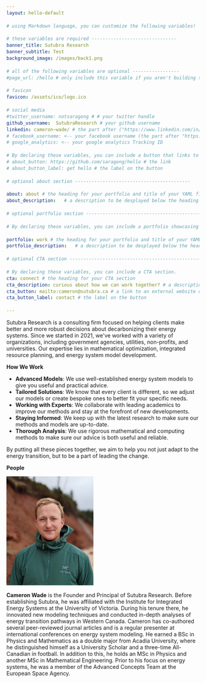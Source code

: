 ```yaml
---
layout: hello-default

# using Markdown language, you can customize the following variables!

# these variables are required -------------------------------
banner_title: Sutubra Research
banner_subtitle: Test
background_image: /images/back1.png

# all of the following variables are optional -----------------
#page_url: /hello # only include this variable if you aren't building the page to your primary domain

# favicon
favicon: /assets/ico/logo.ico

# social media
#twitter_username: notsaragong # # your twitter handle
github_username:  SutubraResearch # your github username
linkedin: cameron~wade/ # the part after ("https://www.linkedin.com/in/...")
# facebook_username: <-- your facebook username (the part after "https://www.facebook.com/...")
# google_analytics: <-- your google analytics Tracking ID

# By declaring these variables, you can include a button that links to an external website or to media.
# about_button: https://github.com/saragong/hello # the link
# about_button_label: get hello # the label on the button

# optional about section ------------------------------------------

about: about # the heading for your portfolio and title of your YAML file
about_description:   # a description to be desplayed below the heading and above the content

# optional portfolio section ------------------------------------------

# By declaring these variables, you can include a portfolio showcasing your work and organize your portfolio's items into a custom layout, all without adding any CSS. In addition, you must 1) create an HTML file in the_includes folder for each project with the text you'd like to display, and 2) create a YAML file in the _data folder describing the order in which each project should be shown and categorized. See `/includes/example.html` and `/_data/work.yml` for examples.

portfolio: work # the heading for your portfolio and title of your YAML file
portfolio_description:   # a description to be desplayed below the heading and above the content

# optional CTA section --------------------------------------------------

# By declaring these variables, you can include a CTA section.
cta: connect # the heading for your CTA section
cta_description: curious about how we can work together? # a description to be displayed below the heading and above the content
cta_button: mailto:cameron@sutubra.ca # a link to an external website or to media
cta_button_label: contact # the label on the button

---			
```

[//]: # (write a bit about yourself here)
Sutubra Research is a consulting firm focused on helping clients make better and more robust decisions about decarbonizing their energy systems. Since we started in 2021, we've worked with a variety of organizations, including government agencies, utilities, non-profits, and universities. Our expertise lies in mathematical optimization, integrated resource planning, and energy system model development.

**How We Work**

- **Advanced Models**: We use well-established energy system models to give you useful and practical advice.
- **Tailored Solutions**: We know that every client is different, so we adjust our models or create bespoke ones to better fit your specific needs.
- **Working with Experts**: We collaborate with leading academics to improve our methods and stay at the forefront of new developments.
- **Staying Informed**: We keep up with the latest research to make sure our methods and models are up-to-date.
- **Thorough Analysis**: We use rigorous mathematical and computing methods to make sure our advice is both useful and reliable.

By putting all these pieces together, we aim to help you not just adapt to the energy transition, but to be a part of leading the change.


**People**

<img src="./images/CW-Headshot.jpg"
     alt="Headshot of Cameron Wade"
     style="height: 45%; width: 45%; object-fit: contain" />

**Cameron Wade** is the Founder and Principal of Sutubra Research. Before establishing Sutubra, he was affiliated with the Institute for Integrated Energy Systems at the University of Victoria.  During his tenure there, he innovated new modeling techniques and conducted in-depth analyses of energy transition pathways in Western Canada. Cameron has co-authored several peer-reviewed journal articles and is a regular presenter at international conferences on energy system modeling. He earned a BSc in Physics and Mathematics as a double major from Acadia University, where he distinguished himself as a University Scholar and a three-time All-Canadian in football. In addition to this, he holds an MSc in Physics and another MSc in Mathematical Engineering. Prior to his focus on energy systems, he was a member of the Advanced Concepts Team at the European Space Agency.
